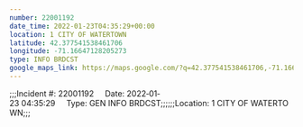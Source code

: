 ```yaml
---
number: 22001192
date_time: 2022-01-23T04:35:29+00:00
location: 1 CITY OF WATERTOWN
latitude: 42.377541538461706
longitude: -71.16647128205273
type: INFO BRDCST
google_maps_link: https://maps.google.com/?q=42.377541538461706,-71.16647128205273
---
```


;;;Incident #: 22001192     Date: 2022‐01‐23 04:35:29     Type: GEN INFO BRDCST;;;;;;Location: 1 CITY OF WATERTOWN;;;
